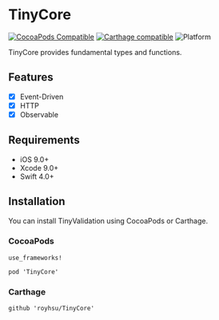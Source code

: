 # TinyCore

[![CocoaPods Compatible](https://img.shields.io/cocoapods/v/TinyCore.svg)](https://cocoapods.org)
[![Carthage compatible](https://img.shields.io/badge/Carthage-compatible-4BC51D.svg?style=flat)](https://github.com/Carthage/Carthage)
![Platform](https://img.shields.io/cocoapods/p/TinyCore.svg?style=flat)

TinyCore provides fundamental types and functions.

## Features

- [x] Event-Driven
- [x] HTTP
- [x] Observable

## Requirements

- iOS 9.0+
- Xcode 9.0+
- Swift 4.0+

## Installation

You can install TinyValidation using CocoaPods or Carthage.

### CocoaPods

```
use_frameworks!

pod 'TinyCore'
```
### Carthage

```
github 'royhsu/TinyCore'
```
